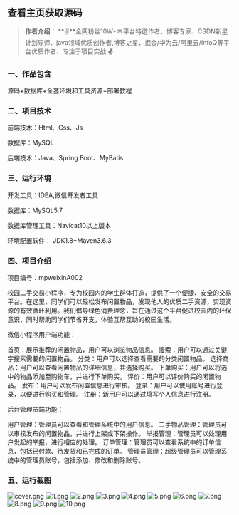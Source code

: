 
 
## 查看主页获取源码

> **作者介绍**： **✌**全网粉丝10W+本平台特邀作者、博客专家、CSDN新星计划导师、java领域优质创作者,博客之星、掘金/华为云/阿里云/InfoQ等平台优质作者、专注于项目实战 **✌**

  

### 一、作品包含

源码+数据库+全套环境和工具资源+部署教程

### 二、项目技术

前端技术：Html、Css、Js

数据库：MySQL

后端技术：Java、Spring Boot、MyBatis

  

### 三、运行环境

开发工具：IDEA,微信开发者工具

数据库：MySQL5.7

数据库管理工具：Navicat10以上版本

环境配置软件： JDK1.8+Maven3.6.3


### 四、项目介绍
项目编号：mpweixinA002

校园二手交易小程序，专为校园内的学生群体打造，提供了一个便捷、安全的交易平台。在这里，同学们可以轻松发布闲置物品，发现他人的优质二手资源，实现资源的有效循环利用。我们倡导绿色消费理念，旨在通过这个平台促进校园内的环保意识，同时帮助同学们节省开支，体验互帮互助的校园生活。

微信小程序用户端功能：

首页：展示推荐的闲置物品，用户可以浏览物品信息。
搜索：用户可以通过关键字搜索需要的闲置物品。
分类：用户可以选择查看需要的分类闲置物品。
选择商品：用户可以查看闲置物品的详细信息，并选择购买。
下单购买：用户可以将选中的物品添加至购物车，并进行下单购买。
评价：用户可以评价购买的闲置物品。
发布：用户可以发布闲置信息进行审核。
登录：用户可以使用账号进行登录，以便进行购买和管理。
注册：新用户可以通过填写个人信息进行注册。

后台管理员端功能：

用户管理：管理员可以查看和管理系统中的用户信息。
二手物品管理：管理员可以审核发布的闲置物品，并进行上架或下架操作。
举报管理：管理员可以处理用户发起的举报，进行相应的处理。
订单管理：管理员可以查看系统中的订单信息，包括已付款、待发货和已完成的订单。
管理员管理：超级管理员可以管理系统中的管理员账号，包括添加、修改和删除账号。

### 五、运行截图

![cover.png](./cover.png)
![1.png](./1.png)
![2.png](./2.png)
![3.png](./3.png)
![4.png](./4.png)
![5.png](./5.png)
![6.png](./6.png)
![7.png](./7.png)
![8.png](./8.png)
![9.png](./9.png)
![10.png](./10.png)




  
